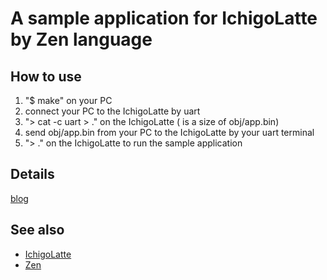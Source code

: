 # A sample application for IchigoLatte by Zen language

## How to use
1. "$ make" on your PC
1. connect your PC to the IchigoLatte by uart
1. "> cat -c <size> uart > ." on the IchigoLatte (<size> is a size of obj/app.bin)
1. send obj/app.bin from your PC to the IchigoLatte by your uart terminal
1. "> ." on the IchigoLatte to run the sample application

## Details
[blog](https://yrm006.wordpress.com/?p=11318)

## See also
* [IchigoLatte](http://ichigolatte.shizentai.jp/)
* [Zen](https://zen-lang.org/)
